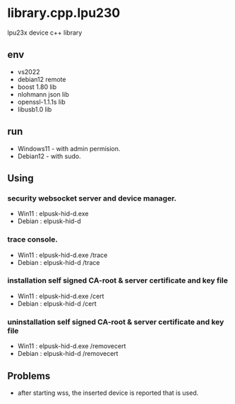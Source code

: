 # library.cpp.lpu230
lpu23x device c++ library

## env
+ vs2022
+ debian12 remote
+ boost 1.80 lib
+ nlohmann json lib
+ openssl-1.1.1s lib
+ libusb1.0 lib

## run
+ Windows11 - with admin permision.
+ Debian12 - with sudo.

## Using
### security websocket server and device manager.
+ Win11 : elpusk-hid-d.exe
+ Debian : elpusk-hid-d

### trace console.
+ Win11 : elpusk-hid-d.exe /trace
+ Debian : elpusk-hid-d /trace

### installation self signed CA-root & server certificate and key file
+ Win11 : elpusk-hid-d.exe /cert
+ Debian : elpusk-hid-d /cert

### uninstallation self signed CA-root & server certificate and key file
+ Win11 : elpusk-hid-d.exe /removecert
+ Debian : elpusk-hid-d /removecert

## Problems
+ after starting wss, the inserted device is reported that  is used.
